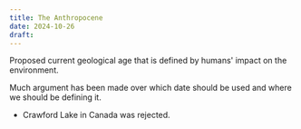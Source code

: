 ```yaml
---
title: The Anthropocene
date: 2024-10-26
draft: 
---
```


Proposed current geological age that is defined by humans' impact on the environment.

Much argument has been made over which date should be used and where we should be defining it.

- Crawford Lake in Canada was rejected.
